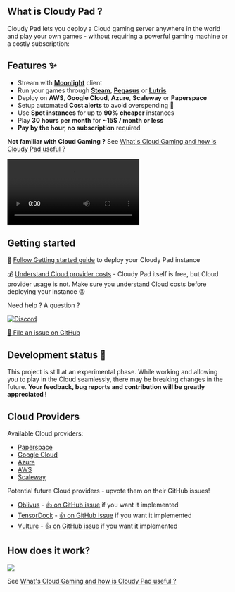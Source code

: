 
## What is Cloudy Pad ?

Cloudy Pad lets you deploy a Cloud gaming server anywhere in the world and play your own games - without requiring a powerful gaming machine or a costly subscription:

## Features ✨

- Stream with **[Moonlight](https://moonlight-stream.org/)** client
- Run your games through **[Steam](https://store.steampowered.com/)**, **[Pegasus](https://pegasus-frontend.org/)** or **[Lutris](https://lutris.net/)**
- Deploy on **AWS**, **Google Cloud**, **Azure**, **Scaleway** or **Paperspace**
- Setup automated **Cost alerts** to avoid overspending 💸
- Use **Spot instances** for up to **90% cheaper** instances
- Play **30 hours per month** for **~15$ / month or less**
- **Pay by the hour, no subscription** required

**Not familiar with Cloud Gaming ?** See [What's Cloud Gaming and how is Cloudy Pad useful ?](./docs/what-is-cloudy-pad.md)

<video controls>
  <source src="assets/demo.webm" type="video/mp4">
</video>

## Getting started

🚀 [Follow Getting started guide](./getting-started.md) to deploy your Cloudy Pad instance

💰 [Understand Cloud provider costs](./cost) - Cloudy Pad itself is free, but Cloud provider usage is not. Make sure you understand Cloud costs before deploying your instance 😉

Need help ? A question ?

[![Discord](https://img.shields.io/discord/856434175455133727?style=for-the-badge&logo=discord&logoColor=ffffff&label=Chat%20with%20us&labelColor=6A7EC2&color=7389D8)](https://discord.gg/QATA3b9TTa)

[🐛 File an issue on GitHub](https://github.com/PierreBeucher/cloudypad)

## Development status 🧪

This project is still at an experimental phase. While working and allowing you to play in the Cloud seamlessly, there may be breaking changes in the future. **Your feedback, bug reports and contribution will be greatly appreciated !**

## Cloud Providers

Available Cloud providers:

- [Paperspace](https://www.paperspace.com/)
- [Google Cloud](https://cloud.google.com)
- [Azure](https://azure.microsoft.com)
- [AWS](https://aws.amazon.com/)
- [Scaleway](https://www.scaleway.com/)

Potential future Cloud providers - upvote them on their GitHub issues!
- [Oblivus](https://oblivus.com/pricing/) - [👍 on GitHub issue](https://github.com/PierreBeucher/cloudypad/issues/4) if you want it implemented
- [TensorDock](https://www.tensordock.com/) - [👍 on GitHub issue](https://github.com/PierreBeucher/cloudypad/issues/5) if you want it implemented
- [Vulture](https://www.vultr.com/pricing/#cloud-gpu) - [👍 on GitHub issue](https://github.com/PierreBeucher/cloudypad/issues/3) if you want it implemented

## How does it work?

![](assets/cloudypad-overview.png)

See [What's Cloud Gaming and how is Cloudy Pad useful ?](./what-is-cloud-gaming.md)